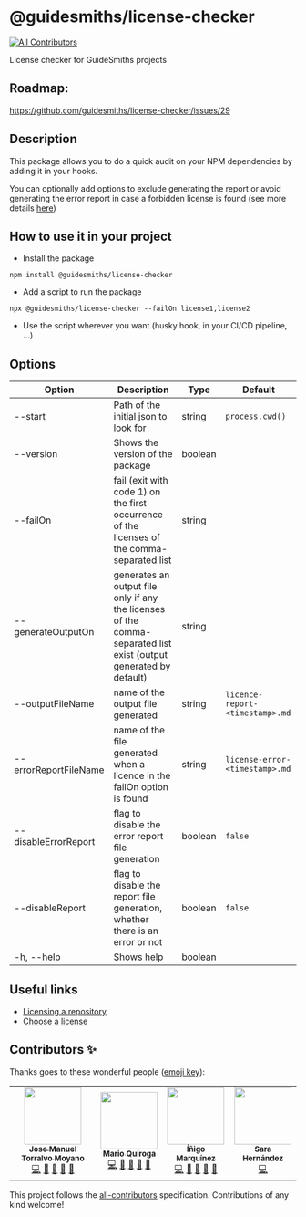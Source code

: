 # @guidesmiths/license-checker

<!-- ALL-CONTRIBUTORS-BADGE:START - Do not remove or modify this section -->
[![All Contributors](https://img.shields.io/badge/all_contributors-4-orange.svg?style=flat-square)](#contributors-)
<!-- ALL-CONTRIBUTORS-BADGE:END -->

License checker for GuideSmiths projects

## Roadmap:
https://github.com/guidesmiths/license-checker/issues/29

## Description

This package allows you to do a quick audit on your NPM dependencies by adding it in your hooks.

You can optionally add options to exclude generating the report or avoid generating the error report in case a forbidden license is found (see more details [here](#options))
## How to use it in your project

- Install the package

```
npm install @guidesmiths/license-checker
```

- Add a script to run the package

```
npx @guidesmiths/license-checker --failOn license1,license2
```

- Use the script wherever you want (husky hook, in your CI/CD pipeline, ...)

## <a name="options"></a>Options

| Option | Description | Type  | Default  |
|---|---|---|---|
| --start | Path of the initial json to look for | string | `process.cwd()` |
| --version | Shows the version of the package | boolean |   |
| --failOn | fail (exit with code 1) on the first occurrence of the licenses of the comma-separated list | string |   |
| --generateOutputOn | generates an output file only if any the licenses of the comma-separated list exist (output generated by default) | string |   |
| --outputFileName | name of the output file generated | string | `licence-report-<timestamp>.md` |
| --errorReportFileName | name of the file generated when a licence in the failOn option is found | string | `license-error-<timestamp>.md` |
| --disableErrorReport | flag to disable the error report file generation | boolean | `false` |
| --disableReport | flag to disable the report file generation, whether there is an error or not | boolean | `false` |
| -h, --help | Shows help | boolean |   |

## Useful links

- [Licensing a repository](https://docs.github.com/en/github/creating-cloning-and-archiving-repositories/licensing-a-repository)
- [Choose a license](https://choosealicense.com/appendix/)

## Contributors ✨

Thanks goes to these wonderful people ([emoji key](https://allcontributors.org/docs/en/emoji-key)):

<!-- ALL-CONTRIBUTORS-LIST:START - Do not remove or modify this section -->
<!-- prettier-ignore-start -->
<!-- markdownlint-disable -->
<table>
  <tr>
    <td align="center"><a href="https://github.com/jmtorralvo"><img src="https://avatars.githubusercontent.com/u/6839860?v=4?s=100" width="100px;" alt=""/><br /><sub><b>Jose Manuel Torralvo Moyano</b></sub></a><br /><a href="https://github.com/guidesmiths/license-checker/commits?author=jmtorralvo" title="Code">💻</a> <a href="https://github.com/guidesmiths/license-checker/commits?author=jmtorralvo" title="Documentation">📖</a> <a href="#ideas-jmtorralvo" title="Ideas, Planning, & Feedback">🤔</a> <a href="#maintenance-jmtorralvo" title="Maintenance">🚧</a> <a href="https://github.com/guidesmiths/license-checker/pulls?q=is%3Apr+reviewed-by%3Ajmtorralvo" title="Reviewed Pull Requests">👀</a></td>
    <td align="center"><a href="https://github.com/MarioQuiroga32"><img src="https://avatars.githubusercontent.com/u/43605474?v=4?s=100" width="100px;" alt=""/><br /><sub><b>Mario Quiroga</b></sub></a><br /><a href="https://github.com/guidesmiths/license-checker/commits?author=MarioQuiroga32" title="Code">💻</a> <a href="https://github.com/guidesmiths/license-checker/commits?author=MarioQuiroga32" title="Documentation">📖</a> <a href="#ideas-MarioQuiroga32" title="Ideas, Planning, & Feedback">🤔</a> <a href="#maintenance-MarioQuiroga32" title="Maintenance">🚧</a> <a href="https://github.com/guidesmiths/license-checker/pulls?q=is%3Apr+reviewed-by%3AMarioQuiroga32" title="Reviewed Pull Requests">👀</a></td>
    <td align="center"><a href="https://github.com/inigomarquinez"><img src="https://avatars.githubusercontent.com/u/25435858?v=4?s=100" width="100px;" alt=""/><br /><sub><b>Íñigo Marquínez</b></sub></a><br /><a href="https://github.com/guidesmiths/license-checker/commits?author=inigomarquinez" title="Code">💻</a> <a href="https://github.com/guidesmiths/license-checker/commits?author=inigomarquinez" title="Documentation">📖</a> <a href="#ideas-inigomarquinez" title="Ideas, Planning, & Feedback">🤔</a> <a href="#maintenance-inigomarquinez" title="Maintenance">🚧</a> <a href="https://github.com/guidesmiths/license-checker/pulls?q=is%3Apr+reviewed-by%3Ainigomarquinez" title="Reviewed Pull Requests">👀</a></td>
    <td align="center"><a href="https://github.com/LonelyPrincess"><img src="https://avatars.githubusercontent.com/u/17673317?v=4?s=100" width="100px;" alt=""/><br /><sub><b>Sara Hernández</b></sub></a><br /><a href="https://github.com/guidesmiths/license-checker/commits?author=LonelyPrincess" title="Code">💻</a></td>
  </tr>
</table>

<!-- markdownlint-restore -->
<!-- prettier-ignore-end -->

<!-- ALL-CONTRIBUTORS-LIST:END -->

This project follows the [all-contributors](https://github.com/all-contributors/all-contributors) specification. Contributions of any kind welcome!

